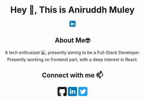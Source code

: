<h1 align='center'>Hey 👋, This is Aniruddh Muley</h1>
<p align = 'center'> 
 <a href = https://www.linkedin.com/in/aniruddh-muley-647884193 target='blank'><img src=https://github.com/edent/SuperTinyIcons/blob/master/images/svg/linkedin.svg height='20' weight='20'></a>
<h2 align='center'>About Me🤓</h2>
<p align='center'>A tech enthusiast 💻, presently aiming to be a Full-Stack Developer. Presently working on frontend part, with a deep interest in React. </p><h2 align='center'>Connect with me  📫 </h2>
<p align = 'center'> 
 <a href = https://github.com/Aniruddhmuley2001 target='blank'> <img src=https://github.com/edent/SuperTinyIcons/blob/master/images/svg/github.svg height='30' weight='30'/></a>
<a href = https://www.linkedin.com/in/aniruddh-muley-647884193 target='blank'> <img src=https://github.com/edent/SuperTinyIcons/blob/master/images/svg/linkedin.svg height='30' weight='30'/></a> 
<a href = https://twitter.com/@AniruddhMuley target='blank'> <img src=https://github.com/edent/SuperTinyIcons/blob/master/images/svg/twitter.svg height='30' weight='30'/></a>
